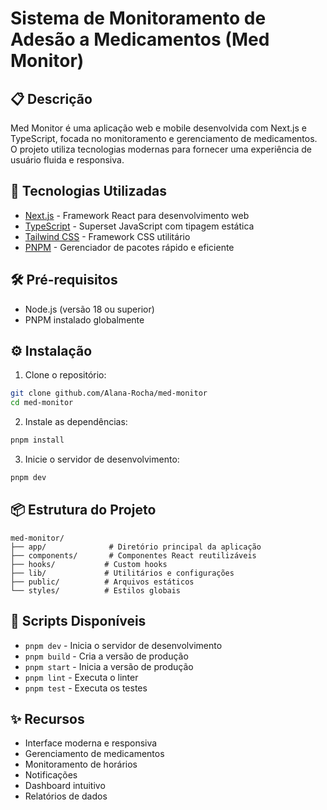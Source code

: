 # Sistema de Monitoramento de Adesão a Medicamentos (Med Monitor)

## 📋 Descrição
Med Monitor é uma aplicação web e mobile desenvolvida com Next.js e TypeScript, focada no monitoramento e gerenciamento de medicamentos. O projeto utiliza tecnologias modernas para fornecer uma experiência de usuário fluida e responsiva.

## 🚀 Tecnologias Utilizadas

- [Next.js](https://nextjs.org/) - Framework React para desenvolvimento web
- [TypeScript](https://www.typescriptlang.org/) - Superset JavaScript com tipagem estática
- [Tailwind CSS](https://tailwindcss.com/) - Framework CSS utilitário
- [PNPM](https://pnpm.io/) - Gerenciador de pacotes rápido e eficiente

## 🛠️ Pré-requisitos

- Node.js (versão 18 ou superior)
- PNPM instalado globalmente

## ⚙️ Instalação

1. Clone o repositório:
```bash
git clone github.com/Alana-Rocha/med-monitor
cd med-monitor
```

2. Instale as dependências:
```bash
pnpm install
```

3. Inicie o servidor de desenvolvimento:
```bash
pnpm dev
```

## 📦 Estrutura do Projeto

```
med-monitor/
├── app/              # Diretório principal da aplicação
├── components/       # Componentes React reutilizáveis
├── hooks/           # Custom hooks
├── lib/             # Utilitários e configurações
├── public/          # Arquivos estáticos
└── styles/          # Estilos globais
```

## 🚀 Scripts Disponíveis

- `pnpm dev` - Inicia o servidor de desenvolvimento
- `pnpm build` - Cria a versão de produção
- `pnpm start` - Inicia a versão de produção
- `pnpm lint` - Executa o linter
- `pnpm test` - Executa os testes

## ✨ Recursos

- Interface moderna e responsiva
- Gerenciamento de medicamentos
- Monitoramento de horários
- Notificações
- Dashboard intuitivo
- Relatórios de dados